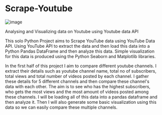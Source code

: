 # Scrape-Youtube
![image](https://github.com/nishant10002/Scrape-Youtube/assets/133675507/644b1852-7b9a-44bb-a74f-068c361cb298)

Analysing and Visualizing data on Youtube using Youtube data API

This solo Python Project aims to Scrape YouTube data using YouTube Data API. Using YouTube API to extract the data and then load this data into a Python Pandas DataFrame and then analyze this data. Simple visualization for this data is produced using the Python Seaborn and Matplotlib libraries.

In the first half of this project I aim to compare different youtube channels. I extract their details such as youtube channel name, total no of subscribers, total views and total number of videos posted by each channel. I gather these details for 5 different channels and then compare these channel's data with each other. The aim is to see who has the highest subscribers, who gets the most views and the most amount of videos posted among these channels. I will be loading all of this data into a pandas dataframe and then analyze it. Then I will also generate some basic visualization using this data so we can easily compare these multiple channels.


